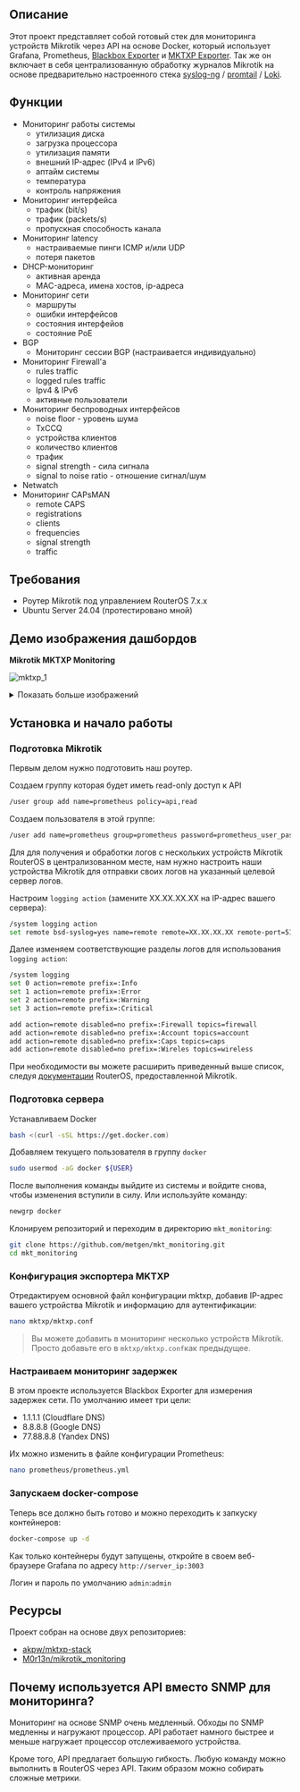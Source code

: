 ## Описание

Этот проект представляет собой готовый стек для мониторинга устройств Mikrotik через API на основе Docker, который использует Grafana, Prometheus, [Blackbox Exporter](https://github.com/prometheus/blackbox_exporter) и [MKTXP Exporter](https://github.com/akpw/mktxp). Так же он включает в себя централизованную обработку журналов Mikrotik на основе предварительно настроенного стека [syslog-ng](https://www.syslog-ng.com/) / [promtail](https://grafana.com/docs/loki/latest/clients/promtail/) / [Loki](https://grafana.com/docs/loki/latest).

## Функции
- Мониторинг работы системы
  - утилизация диска
  - загрузка процессора
  - утилизация памяти
  - внешний IP-адрес (IPv4 и IPv6)
  - аптайм системы
  - температура
  - контроль напряжения
- Мониторинг интерфейса
  - трафик (bit/s)
  - трафик (packets/s)
  - пропускная способность канала
- Мониторинг latency
  - настраиваемые пинги ICMP и/или UDP
  - потеря пакетов
- DHCP-мониторинг
  - активная аренда
  - MAC-адреса, имена хостов, ip-адреса
- Мониторинг сети
  - маршруты
  - ошибки интерфейсов
  - состояния интерфейов
  - cостояние PoE
- BGP
  - Мониторинг сессии BGP (настраивается индивидуально)
- Мониторинг Firewall'а
  - rules traffic
  - logged rules traffic
  - Ipv4 & IPv6
  - активные пользователи
- Мониторинг беспроводных интерфейсов
  - noise floor - уровень шума
  - TxCCQ
  - устройства клиентов
  - количество клиентов
  - трафик
  - signal strength - сила сигнала
  - signal to noise ratio - отношение сигнал/шум
- Netwatch
- Мониторинг CAPsMAN
  - remote CAPS
  - registrations
  - clients
  - frequencies
  - signal strength
  - traffic
## Требования
- Роутер Mikrotik под управлением RouterOS 7.x.x
- Ubuntu Server 24.04 (протестировано мной)
## Демо изображения дашбордов

**Mikrotik MKTXP Monitoring**

![mktxp_1](./assets/mktxp_1.png)

<details><summary>Показать больше изображений</summary>
 
![mktxp_2](./assets/mktxp_2.png)
![mktxp_3](./assets/mktxp_3.png)
**Mikrotik Loki Logs**
![mkt_loki_logs](./assets/mkt_loki_logs.png)
**Grafana Internals**
![grafana](./assets/grafana.png)
**Prometheus 2.0 Stats**
![prometheus](./assets/prometheus.png)

</details>

## Установка и начало работы

### Подготовка Mikrotik

Первым делом нужно подготовить наш роутер.

Создаем группу которая будет иметь read-only доступ к API

```bash
/user group add name=prometheus policy=api,read
```

Создаем пользователя в этой группе:

```bash
/user add name=prometheus group=prometheus password=prometheus_user_password
```

Для для получения и обработки логов с нескольких устройств Mikrotik RouterOS в централизованном месте, нам нужно настроить наши устройства Mikrotik для отправки своих логов на указанный целевой сервер логов.

Настроим `logging action` (замените XX.XX.XX.XX на IP-адрес вашего сервера):

```bash
/system logging action
set remote bsd-syslog=yes name=remote remote=XX.XX.XX.XX remote-port=514 src-address=0.0.0.0 syslog-facility=local0 syslog-severity=auto target=remote
```
Далее изменяем соответствующие разделы логов для использования `logging action`:

```bash
/system logging
set 0 action=remote prefix=:Info
set 1 action=remote prefix=:Error
set 2 action=remote prefix=:Warning
set 3 action=remote prefix=:Critical

add action=remote disabled=no prefix=:Firewall topics=firewall
add action=remote disabled=no prefix=:Account topics=account
add action=remote disabled=no prefix=:Caps topics=caps
add action=remote disabled=no prefix=:Wireles topics=wireless
```

При необходимости вы можете расширить приведенный выше список, следуя [документации](https://help.mikrotik.com/docs/display/ROS/Log) RouterOS, предоставленной Mikrotik.

### Подготовка сервера

Устанавливаем Docker

```bash
bash <(curl -sSL https://get.docker.com)
```

Добавляем текущего пользователя в группу `docker`

```bash
sudo usermod -aG docker ${USER}
```

После выполнения команды выйдите из системы и войдите снова, чтобы изменения вступили в силу. Или используйте команду:

```bash
newgrp docker
```

Клонируем репозиторий и переходим в директорию `mkt_monitoring`:

```bash
git clone https://github.com/metgen/mkt_monitoring.git
cd mkt_monitoring
```

### Конфигурация экспортера MKTXP

Отредактируем основной файл конфигурации mktxp, добавив IP-адрес вашего устройства Mikrotik и информацию для аутентификации:

```bash
nano mktxp/mktxp.conf
```

>Вы можете добавить в мониторинг несколько устройств Mikrotik. Просто добавьте его в `mktxp/mktxp.conf`как предыдущее.

### Настраиваем мониторинг задержек

В этом проекте используется Blackbox Exporter для измерения задержек сети. По умолчанию имеет три цели:

- 1.1.1.1 (Cloudflare DNS)
- 8.8.8.8 (Google DNS)
- 77.88.8.8 (Yandex DNS)

Их можно изменить в файле конфигурации Prometheus:

```bash
nano prometheus/prometheus.yml
```

### Запускаем docker-compose

Теперь все должно быть готово и можно переходить к запкуску контейнеров:

```bash
docker-compose up -d
```
Как только контейнеры будут запущены, откройте в своем веб-браузере Grafana по адресу `http://server_ip:3003`

Логин и пароль по умолчанию `admin`:`admin`

## Ресурсы

Проект собран на основе двух репозиториев:

- [akpw/mktxp-stack](https://github.com/akpw/mktxp-stack)
- [M0r13n/mikrotik_monitoring](https://github.com/M0r13n/mikrotik_monitoring)

## Почему используется API вместо SNMP для мониторинга?

Мониторинг на основе SNMP очень медленный. Обходы по SNMP медленны и нагружают процессор. API работает намного быстрее и меньше нагружает процессор отслеживаемого устройства.

Кроме того, API предлагает большую гибкость. Любую команду можно выполнить в RouterOS через API. Таким образом можно собирать сложные метрики.
